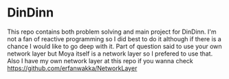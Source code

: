 # DinDinn
This repo contains both problem solving and main project for DinDinn.
I'm not a fan of reactive programming so I did best to do it although if there is a chance I would like to go deep with it.
Part of question said to use your own network layer but Moya itself is a network layer so I prefered to use that.
Also I have my own network layer at this repo if you wanna check https://github.com/erfanwakka/NetworkLayer
